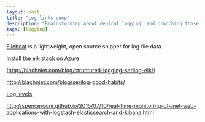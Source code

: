 ```yaml
---
layout: post
title: "Log links dump"
description: "Brainstorming about central logging, and crunching those logs"
tags: [logging]
---
```


[Filebeat](https://www.elastic.co/products/beats/filebeat) is a lightweight, open source shipper for log file data.

[Install the elk stack on Azure](https://www.garysieling.com/blog/installing-the-elk-stack-on-azure)

(http://blachniet.com/blog/structured-logging-serilog-elk/)

http://blachniet.com/blog/serilog-good-habits/

[Log levels](http://stackoverflow.com/a/2031209/810255)

http://spencerooni.github.io/2015/07/10/real-time-monitoring-of-.net-web-applications-with-logstash-elasticsearch-and-kibana.html

